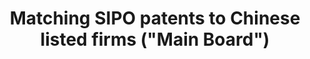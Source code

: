 ---
layout: default
citation: "\n@article{he_matching_2019,\n\ttitle = {Matching {SIPO} patents to {Chinese}
  listed firms (\"{Main} {Board}\")},\n\turl = {https://dataverse.harvard.edu/dataset.xhtml?persistentId=doi:10.7910/DVN/CF1IXO},\n\tdoi
  = {10.7910/DVN/CF1IXO},\n\tabstract = {Matching SIPO patents to Chinese listed firms
  (\"Main Board\"). Please refer to the user documentation \"Chinese Patent Database
  User Documentation: M...},\n\tlanguage = {en},\n\turldate = {2021-08-17},\n\tauthor
  = {He, Zi-Lin and Tong, Tony and Zhang, Yuchen and He, Wenlong},\n\tmonth = dec,\n\tyear
  = {2019},\n\tnote = {type: dataset},\n}\n"
description: " \t\nMatching SIPO patents to Chinese listed firms (\"Main Board\").
  Please refer to the user documentation \"Chinese Patent Database User Documentation:
  Matching SIPO Patents to Chinese Publicly-Listed Companies and Subsidiaries\" for
  more details about this dataset. "
documentation: 'last updated 2017.  See also this 2019 update w/ 3 varieties (now
  #66): https://dataverse.harvard.edu/dataset.xhtml?persistentId=doi:10.7910/DVN/QUH8KT'
last_edit: Thu, 02 Dec 2021 13:15:58 GMT
location: https://dataverse.harvard.edu/dataset.xhtml?persistentId=doi:10.7910/DVN/CF1IXO
maintained_by: Contact maintainer through Dataverse
record_creation_timestamp: 08/17/2021, 11:16:07
record_superceded_by: 2a0949bb-2f36-45a7-b4cf-109456cec21d
shortname: sipo_matching
superseded_by: 2a0949bb-2f36-45a7-b4cf-109456cec21d
tags:
- China
- SIPO
- disambiguation
- patents
- firms
timeframe: through 2016?
title: Matching SIPO patents to Chinese listed firms ("Main Board")
uuid: 1b372a68-18ae-45e3-9a28-a6feecc3e7b8
wed,_01_dec_2021_19:13:44_gmt: 2a0949bb-2f36-45a7-b4cf-109456cec21d
---